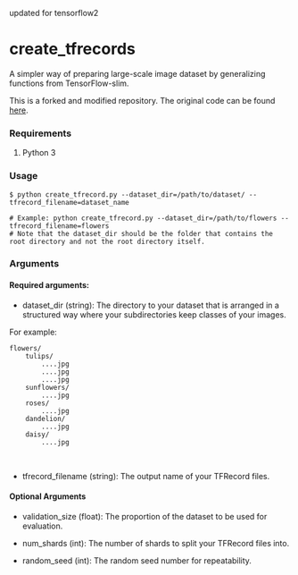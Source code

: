 updated for tensorflow2

# create_tfrecords
A simpler way of preparing large-scale image dataset by generalizing functions from TensorFlow-slim.

This is a forked and modified repository. The original code can be found [here](https://github.com/kwotsin/create_tfrecords).

### Requirements
1. Python 3

### Usage

    $ python create_tfrecord.py --dataset_dir=/path/to/dataset/ --tfrecord_filename=dataset_name

    # Example: python create_tfrecord.py --dataset_dir=/path/to/flowers --tfrecord_filename=flowers
    # Note that the dataset_dir should be the folder that contains the root directory and not the root directory itself.

### Arguments

#### Required arguments:

- dataset_dir (string): The directory to your dataset that is arranged in a structured way where your subdirectories keep classes of your images.

For example:

    flowers/
        tulips/
            ....jpg
            ....jpg
            ....jpg
        sunflowers/
            ....jpg
        roses/
            ....jpg
        dandelion/
            ....jpg
        daisy/
            ....jpg
  
- tfrecord_filename (string): The output name of your TFRecord files.

#### Optional Arguments
- validation_size (float): The proportion of the dataset to be used for evaluation.

- num_shards (int): The number of shards to split your TFRecord files into.

- random_seed (int): The random seed number for repeatability.
